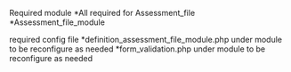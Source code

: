 Required module
*All required for Assessment_file
*Assessment_file_module

required config file
*definition_assessment_file_module.php under module to be reconfigure as needed
*form_validation.php under module to be reconfigure as needed